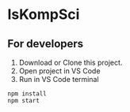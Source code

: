 # IsKompSci

## For developers
1. Download or Clone this project.
2. Open project in VS Code
3. Run in VS Code terminal
```
npm install
npm start
```
